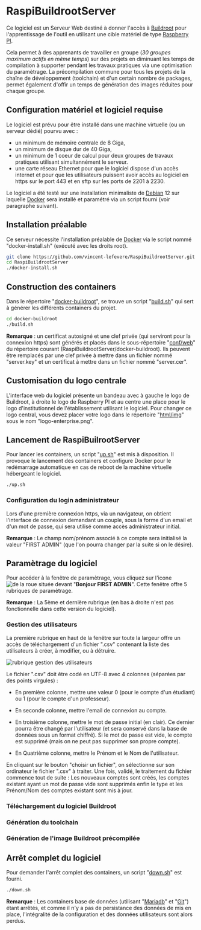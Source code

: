 # RaspiBuildrootServer
Ce logiciel est un Serveur Web destiné à donner l'accès à [Buildroot](https://buildroot.org)
pour l'apprentissage de l'outil en utilisant une cible matériel de type [Raspberry PI](https://www.raspberrypi.com).

Cela permet à des apprenants de travailler en groupe (*30 groupes maximum actifs en même temps*)
sur des projets en diminuant les temps de compilation à supporter pendant les travaux pratiques
via une optimisation du paramètrage. La précompilation commune pour tous les projets de la chaîne
de développement (toolchain) et d'un certain nombre de packages, permet également d'offir un
temps de génération des images réduites pour chaque groupe.

## Configuration matériel et logiciel requise

Le logiciel est prévu pour être installé dans une machine virtuelle (ou un serveur dédié) pourvu
avec :
- un minimum de mémoire centrale de 8 Giga,
- un minimum de disque dur de 40 Giga,
- un minimum de 1 coeur de calcul pour deux groupes de travaux pratiques utilisant simultannément le serveur.
- une carte réseau Ethernet pour que le logiciel dispose d'un accès internet et pour que les utilisateurs 
puissent avoir accès au logiciel en https sur le port 443 et en sftp sur les ports de 2201 à 2230.

Le logiciel a été testé sur une installation minimaliste de [Debian](https://www.debian.org) 12 sur
laquelle [Docker](https://www.docker.com) sera installé et paramétré via un script fourni
(voir paragraphe suivant).

## Installation préalable

Ce serveur nécessite l'installation préalable de [Docker](https://www.docker.com) via le script nommé 
"docker-install.sh" (exécuté avec les droits root).

```bash
git clone https://github.com/vincent-lefevere/RaspiBuildrootServer.git
cd RaspiBuildrootServer
./docker-install.sh
```

## Construction des containers 

Dans le répertoire "[docker-buildroot](../../tree/main/docker-buildroot)",
se trouve un script "[build.sh](../../blob/main/docker-buildroot/build.sh)"
qui sert à générer les différents containers du projet.

```bash
cd docker-buildroot
./build.sh
```

**Remarque** : un certificat autosigné et une clef privée (qui serviront pour la connexion https)
sont générés et placés dans le sous-répertoire "[conf/web](../../tree/main/docker-buildroot/conf/web)"
du répertoire courant (RaspiBuildrootServer/docker-buildroot).
Ils peuvent être remplacés par une clef privée à mettre dans un fichier nommé "server.key" et
un certificat à mettre dans un fichier nommé "server.cer".

## Customisation du logo centrale

L'interface web du logiciel présente un bandeau avec à gauche le logo de Buildroot,
à droite le logo de Raspberry PI et au centre une place pour le logo d'institutionnel
de l'établissement utilisant le logiciel. Pour changer ce logo central, vous devez
placer votre logo dans le répertoire "[html/img](../../tree/main/docker-buildroot/html/img)"
sous le nom "logo-enterprise.png".

## Lancement de RaspiBuilrootServer

Pour lancer les containers, un script "[up.sh](../../blob/main/docker-buildroot/up.sh)"
est mis à disposition. Il provoque le lancement des containers et configure Docker pour le
redémarrage automatique en cas de reboot de la machine virtuelle hébergeant le logiciel.

```bash
./up.sh
```

### Configuration du login administrateur

Lors d'une première connexion https, via un navigateur, on obtient l'interface de connexion
demandant un couple, sous la forme d'un email et d'un mot de passe, qui sera utilisé comme
accès administrateur initial.

**Remarque** : Le champ nom/prénom associé à ce compte sera initialisé la valeur "FIRST ADMIN"
(que l'on pourra changer par la suite si on le désire).

## Paramètrage du logiciel

Pour accéder à la fenêtre de paramètrage, vous cliquez sur l'icone ![de la roue](../../blob/main/docker-buildroot/html/img/config.png)
située devant "**Bonjour FIRST ADMIN**". Cette fenêtre offre 5 rubriques de paramètrage.

**Remarque** : La 5ème et dernière rubrique (en bas à droite n'est pas fonctionnelle dans cette
version du logiciel).

### Gestion des utilisateurs

La première rubrique en haut de la fenêtre sur toute la largeur offre un accès de téléchargement d'un fichier ".csv" contenant la liste des utilisateurs à créer, à modifier, ou à détruire.

![rubrique gestion des utilisateurs](../../blob/main/documentation/img_fr/conf_rub1.png)

Le fichier ".csv" doit être codé en UTF-8 avec 4 colonnes (séparées par des points virgules) :

- En première colonne, mettre une valeur 0 (pour le compte d'un étudiant) ou 1 (pour le compte d'un professeur).

- En seconde colonne, mettre l'email de connexion au compte.

- En troisième colonne, mettre le mot de passe initial (en clair).
Ce dernier pourra être changé par l'utilisateur (et sera conservé dans la base de données
sous un format chiffré). Si le mot de passe est vide, le compte est supprimé
(mais on ne peut pas supprimer son propre compte).

- En Quatrième colonne, mettre le Prénom et le Nom de l'utilisateur.

En cliquant sur le bouton "choisir un fichier", on sélectionne sur son ordinateur le fichier ".csv" à traiter.
Une fois, validé, le traitement du fichier commence tout de suite : Les nouveaux comptes sont créés,
les comptes existant ayant un mot de passe vide sont supprimés enfin le type et les Prénom/Nom des comptes existant
sont mis à jour.

### Téléchargement du logiciel Buildroot

### Génération du toolchain

### Génération de l'image Buildroot précompilée

## Arrêt complet du logiciel

Pour demander l'arrêt complet des containers, un script "[down.sh](../../blob/main/docker-buildroot/down.sh)"
est fourni.

```bash
./down.sh
```

**Remarque** : Les containers base de données (utilisant "[Mariadb](https://mariadb.org)" et
"[Git](https://git-scm.com/)") étant arrêtés, et comme il n'y a pas de persistance des données de mis
en place, l'intégralité de la configuration et des données utilisateurs sont alors perdus.

